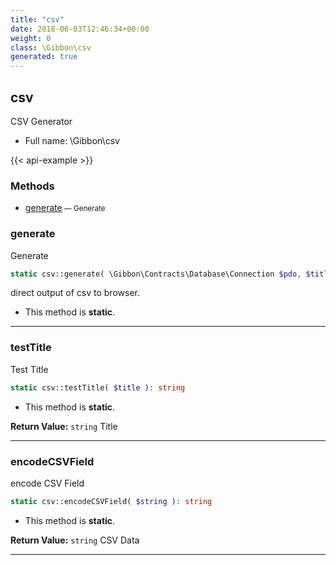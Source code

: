 ```yaml
---
title: "csv"
date: 2018-06-03T12:46:34+00:00
weight: 0
class: \Gibbon\csv
generated: true
---
```


## csv

CSV Generator



* Full name: \Gibbon\csv

{{< api-example >}} 



### Methods

- [generate](#generate)<small> — Generate</small>




### generate

Generate

```php
static csv::generate( \Gibbon\Contracts\Database\Connection $pdo, $title, $header = NULL ): void
```

direct output of csv to browser.

* This method is **static**.





---

### testTitle

Test Title

```php
static csv::testTitle( $title ): string
```



* This method is **static**.


**Return Value:**
`string`  Title



---

### encodeCSVField

encode CSV Field

```php
static csv::encodeCSVField( $string ): string
```



* This method is **static**.


**Return Value:**
`string`  CSV Data



---

